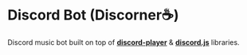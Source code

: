 # Discord Bot (Discorner☕)

Discord music bot built on top of **[discord-player](https://npm.im/discord-player)** & **[discord.js](https://npm.im/discord.js)** libraries.
